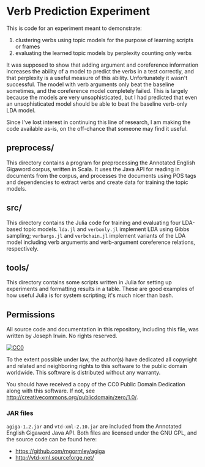 # Verb Prediction Experiment

This is code for an experiment meant to demonstrate:

1. clustering verbs using topic models for the purpose of learning scripts or frames
2. evaluating the learned topic models by perplexity counting only verbs

It was supposed to show that adding argument and coreference
information increases the ability of a model to predict the verbs in a
test correctly, and that perplexity is a useful measure of this
ability. Unfortunately it wasn't successful. The model with verb
arguments only beat the baseline sometimes, and the coreference model
completely failed. This is largely because the models are very
unsophisticated, but I had predicted that even an unsophisticated
model should be able to beat the baseline verb-only LDA model.

Since I've lost interest in continuing this line of research, I am
making the code available as-is, on the off-chance that someone may
find it useful.

## preprocess/

This directory contains a program for preprocessing the Annotated
English Gigaword corpus, written in Scala. It uses the Java API
for reading in documents from the corpus, and processes the
documents using POS tags and dependencies to extract verbs and
create data for training the topic models.

## src/

This directory contains the Julia code for training and evaluating
four LDA-based topic models. `lda.jl` and `verbonly.jl` implement LDA
using Gibbs sampling; `verbargs.jl` and `verbchain.jl` implement
variants of the LDA model including verb arguments and verb-argument
coreference relations, respectively.

## tools/

This directory contains some scripts written in Julia for setting up
experiments and formatting results in a table. These are good examples
of how useful Julia is for system scripting; it's much nicer than
bash.


## Permissions

All source code and documentation in this repository, including this
file, was written by Joseph Irwin. No rights reserved.

[![CC0](http://i.creativecommons.org/p/zero/1.0/88x31.png)](http://creativecommons.org/publicdomain/zero/1.0/)

To the extent possible under law, the author(s) have dedicated all copyright
and related and neighboring rights to this software to the public domain
worldwide. This software is distributed without any warranty.

You should have received a copy of the CC0 Public Domain Dedication along with
this software. If not, see <http://creativecommons.org/publicdomain/zero/1.0/>.

### JAR files

`agiga-1.2.jar` and `vtd-xml-2.10.jar` are included from the Annotated
English Gigaword Java API. Both files are licensed under the GNU GPL,
and the source code can be found here:

- https://github.com/mgormley/agiga
- http://vtd-xml.sourceforge.net/
